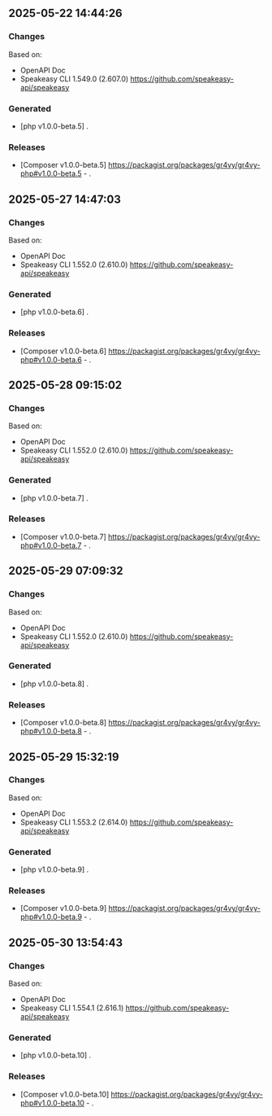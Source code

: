 

## 2025-05-22 14:44:26
### Changes
Based on:
- OpenAPI Doc  
- Speakeasy CLI 1.549.0 (2.607.0) https://github.com/speakeasy-api/speakeasy
### Generated
- [php v1.0.0-beta.5] .
### Releases
- [Composer v1.0.0-beta.5] https://packagist.org/packages/gr4vy/gr4vy-php#v1.0.0-beta.5 - .

## 2025-05-27 14:47:03
### Changes
Based on:
- OpenAPI Doc  
- Speakeasy CLI 1.552.0 (2.610.0) https://github.com/speakeasy-api/speakeasy
### Generated
- [php v1.0.0-beta.6] .
### Releases
- [Composer v1.0.0-beta.6] https://packagist.org/packages/gr4vy/gr4vy-php#v1.0.0-beta.6 - .

## 2025-05-28 09:15:02
### Changes
Based on:
- OpenAPI Doc  
- Speakeasy CLI 1.552.0 (2.610.0) https://github.com/speakeasy-api/speakeasy
### Generated
- [php v1.0.0-beta.7] .
### Releases
- [Composer v1.0.0-beta.7] https://packagist.org/packages/gr4vy/gr4vy-php#v1.0.0-beta.7 - .

## 2025-05-29 07:09:32
### Changes
Based on:
- OpenAPI Doc  
- Speakeasy CLI 1.552.0 (2.610.0) https://github.com/speakeasy-api/speakeasy
### Generated
- [php v1.0.0-beta.8] .
### Releases
- [Composer v1.0.0-beta.8] https://packagist.org/packages/gr4vy/gr4vy-php#v1.0.0-beta.8 - .

## 2025-05-29 15:32:19
### Changes
Based on:
- OpenAPI Doc  
- Speakeasy CLI 1.553.2 (2.614.0) https://github.com/speakeasy-api/speakeasy
### Generated
- [php v1.0.0-beta.9] .
### Releases
- [Composer v1.0.0-beta.9] https://packagist.org/packages/gr4vy/gr4vy-php#v1.0.0-beta.9 - .

## 2025-05-30 13:54:43
### Changes
Based on:
- OpenAPI Doc  
- Speakeasy CLI 1.554.1 (2.616.1) https://github.com/speakeasy-api/speakeasy
### Generated
- [php v1.0.0-beta.10] .
### Releases
- [Composer v1.0.0-beta.10] https://packagist.org/packages/gr4vy/gr4vy-php#v1.0.0-beta.10 - .